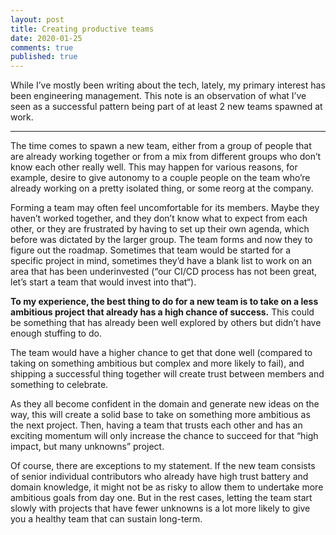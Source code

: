```yaml
---
layout: post
title: Creating productive teams
date: 2020-01-25
comments: true
published: true
---
```

While I’ve mostly been writing about the tech, lately, my primary interest has been engineering management. This note is an observation of what I’ve seen as a successful pattern being part of at least 2 new teams spawned at work.

***

The time comes to spawn a new team, either from a group of people that are already working together or from a mix from different groups who don’t know each other really well. This may happen for various reasons, for example, desire to give autonomy to a couple people on the team who’re already working on a pretty isolated thing, or some reorg at the company.

Forming a team may often feel uncomfortable for its members. Maybe they haven’t worked together, and they don’t know what to expect from each other, or they are frustrated by having to set up their own agenda, which before was dictated by the larger group.
The team forms and now they to figure out the roadmap. Sometimes that team would be started for a specific project in mind, sometimes they’d have a blank list to work on an area that has been underinvested (“our CI/CD process has not been great, let’s start a team that would invest into that“).

**To my experience, the best thing to do for a new team is to take on a less ambitious project that already has a high chance of success.** This could be something that has already been well explored by others but didn’t have enough stuffing to do.

The team would have a  higher chance to get that done well (compared to taking on something ambitious but complex and more likely to fail), and shipping a successful thing together will create trust between members and something to celebrate.

As they all become confident in the domain and generate new ideas on the way, this will create a solid base to take on something more ambitious as the next project. Then, having a team that trusts each other and has an exciting momentum will only increase the chance to succeed for that “high impact, but many unknowns” project.

Of course, there are exceptions to my statement. If the new team consists of senior individual contributors who already have high trust battery and domain knowledge, it might not be as risky to allow them to undertake more ambitious goals from day one. But in the rest cases, letting the team start slowly with projects that have fewer unknowns is a lot more likely to give you a healthy team that can sustain long-term.
